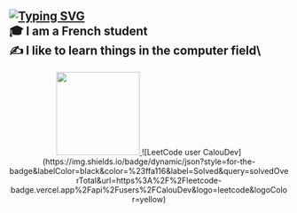 [![Typing SVG](https://readme-typing-svg.herokuapp.com?font=Console&size=40&duration=3000&pause=1000&color=F3F3F3&vCenter=true&width=450&lines=Hi%2C+I+am+CalouDev+%F0%9F%98%83)](https://git.io/typing-svg)\
🎓 I am a French student\
✍️ I like to learn things in the computer field\
-----
<p align="center">
    <a href="https://github.com/CalouDev">
        <img height="150em" src="https://github-readme-stats-eight-theta.vercel.app/api/top-langs/?username=CalouDev&layout=compact&langs_count=8&theme=react" />
    </a>
    ![LeetCode user CalouDev](https://img.shields.io/badge/dynamic/json?style=for-the-badge&labelColor=black&color=%23ffa116&label=Solved&query=solvedOverTotal&url=https%3A%2F%2Fleetcode-badge.vercel.app%2Fapi%2Fusers%2FCalouDev&logo=leetcode&logoColor=yellow)
</p>
